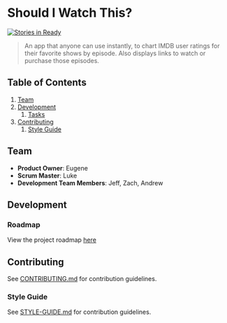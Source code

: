 # Should I Watch This?

[![Stories in Ready](https://badge.waffle.io/HR10Knights/Should-I-Watch-This.png?label=ready&title=Ready)](http://waffle.io/HR10Knights/Should-I-Watch-This)

> An app that anyone can use instantly, to chart IMDB user ratings for their favorite shows by episode. Also displays links to watch or purchase those episodes.

## Table of Contents

1. [Team](#team)
1. [Development](#development)
    1. [Tasks](#roadmap)
1. [Contributing](#contributing)
    1. [Style Guide](#style-guide)

## Team

  - __Product Owner__: Eugene
  - __Scrum Master__: Luke
  - __Development Team Members__: Jeff, Zach, Andrew

## Development

### Roadmap

View the project roadmap [here](https://github.com/HR10Knights/Should-I-Watch-This/issues)

## Contributing

See [CONTRIBUTING.md](CONTRIBUTING.md) for contribution guidelines.

### Style Guide

See [STYLE-GUIDE.md](STYLE-GUIDE.md) for contribution guidelines.
